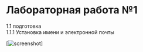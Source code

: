# Лабораторная работа №1
1.1 подготовка  
  1.1.1 Установка имени и электронной почты
  
[![screenshot](https://sun1-94.userapi.com/Y3k1pbKpCP9XiT9-ux7Miz0A4WAus62l0b9tZg/KVCLTRt3FCk.jpg)]
